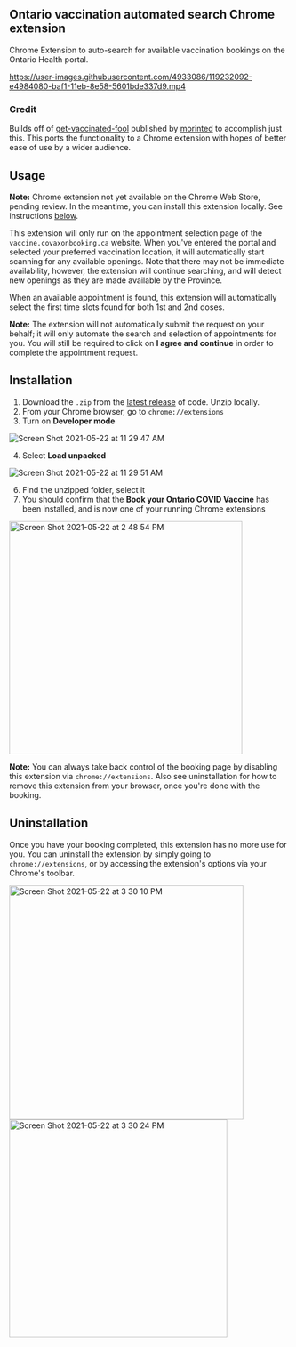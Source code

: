 ## Ontario vaccination automated search Chrome extension
Chrome Extension to auto-search for available vaccination bookings on the Ontario Health portal.

https://user-images.githubusercontent.com/4933086/119232092-e4984080-baf1-11eb-8e58-5601bde337d9.mp4 

### Credit
Builds off of [get-vaccinated-fool](https://greasyfork.org/en/scripts/426622-get-vaccinated-fool) published by [morinted](https://greasyfork.org/en/users/153377-morinted) to accomplish just this. This ports the functionality to a Chrome extension with hopes of better ease of use by a wider audience.

## Usage
**Note:** Chrome extension not yet available on the Chrome Web Store, pending review. In the meantime, you can install this extension locally. See instructions [below](https://github.com/pvienneau/chrome-extension-on-vaccine#installation).

This extension will only run on the appointment selection page of the `vaccine.covaxonbooking.ca` website. When you've entered the portal and selected your preferred vaccination location, it will automatically start scanning for any available openings. Note that there may not be immediate availability, however, the extension will continue searching, and will detect new openings as they are made available by the Province.

When an available appointment is found, this extension will automatically select the first time slots found for both 1st and 2nd doses.

**Note:** The extension will not automatically submit the request on your behalf; it will only automate the search and selection of appointments for you. You will still be required to click on **I agree and continue** in order to complete the appointment request.

## Installation
1. Download the `.zip` from the [latest release](https://github.com/pvienneau/chrome-extension-on-vaccine/releases) of code. Unzip locally.
2. From your Chrome browser, go to `chrome://extensions`
3. Turn on **Developer mode**

![Screen Shot 2021-05-22 at 11 29 47 AM](https://user-images.githubusercontent.com/4933086/119231920-22489980-baf1-11eb-88a3-7f632f3b4d55.png)

4. Select **Load unpacked**

![Screen Shot 2021-05-22 at 11 29 51 AM](https://user-images.githubusercontent.com/4933086/119231925-25438a00-baf1-11eb-9f81-cd0369432428.png)

6. Find the unzipped folder, select it
7. You should confirm that the **Book your Ontario COVID Vaccine** has been installed, and is now one of your running Chrome extensions

<img width="419" alt="Screen Shot 2021-05-22 at 2 48 54 PM" src="https://user-images.githubusercontent.com/4933086/119237828-e1f71480-bb0c-11eb-9d18-a0144a3be037.png">

**Note:** You can always take back control of the booking page by disabling this extension via `chrome://extensions`. Also see uninstallation for how to remove this extension from your browser, once you're done with the booking.

## Uninstallation
Once you have your booking completed, this extension has no more use for you. You can uninstall the extension by simply going to `chrome://extensions`, or by accessing the extension's options via your Chrome's toolbar.

<img width="421" alt="Screen Shot 2021-05-22 at 3 30 10 PM" src="https://user-images.githubusercontent.com/34248317/119238772-a8290c80-bb12-11eb-93ba-2b4cecd58f61.png">
<img width="392" alt="Screen Shot 2021-05-22 at 3 30 24 PM" src="https://user-images.githubusercontent.com/34248317/119238773-a8c1a300-bb12-11eb-8c1d-fe26a1ce68b5.png">

